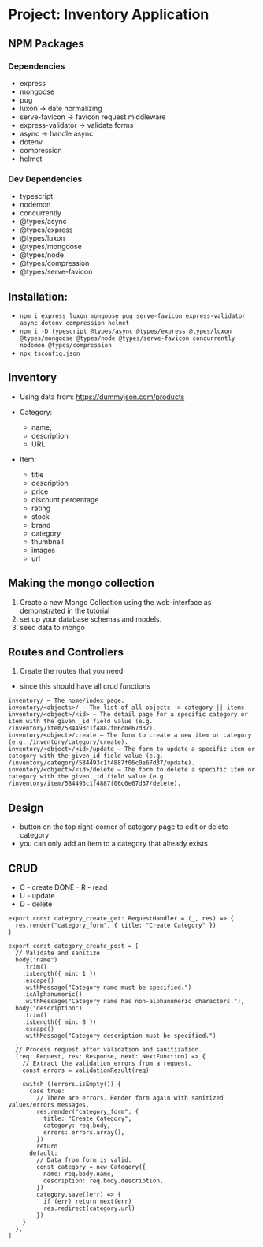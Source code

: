 # Project: Inventory Application

## NPM Packages

### Dependencies

- express
- mongoose
- pug
- luxon -> date normalizing
- serve-favicon -> favicon request middleware
- express-validator -> validate forms
- async -> handle async
- dotenv
- compression
- helmet

### Dev Dependencies

- typescript
- nodemon
- concurrently
- @types/async
- @types/express
- @types/luxon
- @types/mongoose
- @types/node
- @types/compression
- @types/serve-favicon

## Installation:

- `npm i express luxon mongoose pug serve-favicon express-validator async dotenv compression helmet`
- `npm i -D typescript @types/async @types/express @types/luxon @types/mongoose @types/node @types/serve-favicon concurrently nodemon @types/compression`
- `npx tsconfig.json`

## Inventory

- Using data from: <https://dummyjson.com/products>

- Category:

  - name,
  - description
  - URL

- Item:

  - title
  - description
  - price
  - discount percentage
  - rating
  - stock
  - brand
  - category
  - thumbnail
  - images
  - url

## Making the mongo collection

1. Create a new Mongo Collection using the web-interface as demonstrated in the tutorial
2. set up your database schemas and models.
3. seed data to mongo

## Routes and Controllers

1. Create the routes that you need
  - since this should have all crud functions

```
inventory/ — The home/index page.
inventory/<objects>/ — The list of all objects -> category || items
inventory/<object>/<id> — The detail page for a specific category or item with the given _id field value (e.g. /inventory/item/584493c1f4887f06c0e67d37).
inventory/<object>/create — The form to create a new item or category (e.g. /inventory/category/create).
inventory/<object>/<id>/update — The form to update a specific item or category with the given_id field value (e.g. /inventory/category/584493c1f4887f06c0e67d37/update).
inventory/<object>/<id>/delete — The form to delete a specific item or category with the given _id field value (e.g. /inventory/item/584493c1f4887f06c0e67d37/delete).
```

## Design

- button on  the top right-corner of category page to edit or delete category
- you can only add an item to a category that already exists

<!-- NOTE: Deleting a category also means deleting all the items in that category -->
<!-- DONE: Create all of the ‘READ’ views (i.e. view category, and view item) -->

## CRUD

- C - create
DONE - R - read
- U - update
- D - delete

```
export const category_create_get: RequestHandler = (_, res) => {
  res.render("category_form", { title: "Create Category" })
}

export const category_create_post = [
  // Validate and sanitize
  body("name")
    .trim()
    .isLength({ min: 1 })
    .escape()
    .withMessage("Category name must be specified.")
    .isAlphanumeric()
    .withMessage("Category name has non-alphanumeric characters."),
  body("description")
    .trim()
    .isLength({ min: 8 })
    .escape()
    .withMessage("Category description must be specified.")
  ,
  // Process request after validation and sanitization.
  (req: Request, res: Response, next: NextFunction) => {
    // Extract the validation errors from a request.
    const errors = validationResult(req)

    switch (!errors.isEmpty()) {
      case true:
        // There are errors. Render form again with sanitized values/errors messages.
        res.render("category_form", {
          title: "Create Category",
          category: req.body,
          errors: errors.array(),
        })
        return
      default:
        // Data from form is valid.
        const category = new Category({
          name: req.body.name,
          description: req.body.description,
        })
        category.save((err) => {
          if (err) return next(err)
          res.redirect(category.url)
        })
    }
  },
]
```


